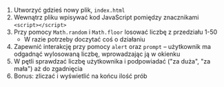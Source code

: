 1. Utworzyć gdzieś nowy plik, `index.html`
1. Wewnątrz pliku wpisywać kod JavaScript pomiędzy znacznikami `<script></script>`
1. Przy pomocy `Math.random` i `Math.floor` losować liczbę z przedziału 1-50
   - W razie potrzeby doczytać coś o działaniu
1. Zapewnić interakcję przy pomocy `alert` oraz `prompt` – użytkownik ma odgadnąć wylosowaną liczbę, wprowadzając ją w okienku
1. W pętli sprawdzać liczbę użytkownika i podpowiadać ("za duża", "za mała") aż do zgadnięcia
1. Bonus: zliczać i wyświetlić na końcu ilość prób
